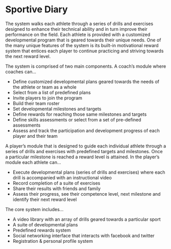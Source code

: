 # Sportive Diary

The system walks each athlete through a series of drills and exercises designed to enhance their technical ability and in turn improve their performance on the field. Each athlete is provided with a customized developmental program that is geared towards their unique needs. One of the many unique features of the system is its built-in motivational reward system that entices each player to continue practicing and striving towards the next reward level.

The system is comprised of two main components. A coach’s module where coaches can...

* Define customized developmental plans geared towards the needs of the athlete or team as a whole
* Select from a list of predefined plans
* Invite players to join the program
* Build their team roster
* Set developmental milestones and targets
* Define rewards for reaching those same milestones and targets
* Define skills assessments or select from a set of pre-defined assessments
* Assess and track the participation and development progress of each player and their team

A player’s module that is designed to guide each individual athlete through a series of drills and exercises with predefined targets and milestones. Once a particular milestone is reached a reward level
is attained. In the player’s module each athlete can...

* Execute developmental plans (series of drills and exercises) where each drill is accompanied with an instructional video
* Record completion of a suite of exercises
* Share their results with friends and family
* Assess their progress, see their competence level, next milestone and identify their next reward
level

The core system includes...

* A video library with an array of drills geared towards a particular sport
* A suite of developmental plans
* Predefined rewards system
* Social networking interface that interacts with facebook and twitter
* Registration & personal profile system